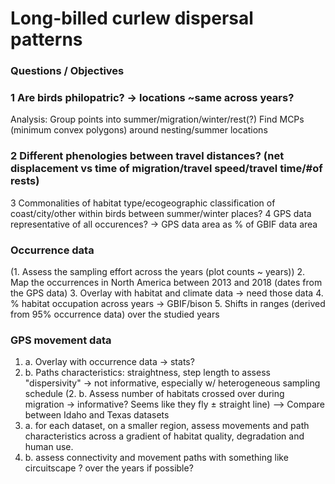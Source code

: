 # Long-billed curlew dispersal patterns

### Questions / Objectives

### 1 Are birds philopatric? -> locations ~same across years?
  Analysis: Group points into summer/migration/winter/rest(?)
            Find MCPs (minimum convex polygons) around nesting/summer locations

### 2 Different phenologies between travel distances? (net displacement vs time of migration/travel speed/travel time/#of rests)

3 Commonalities of habitat type/ecogeographic classification of coast/city/other within birds between summer/winter places?
4 GPS data representative of all occurences? -> GPS data area as % of GBIF data area




### Occurrence data
(1. Assess the sampling effort across the years (plot counts ~ years))
2. Map the occurrences in North America between 2013 and 2018 (dates from the GPS data)
3. Overlay with habitat and climate data -> need those data
4. % habitat occupation across years -> GBIF/bison
5. Shifts in ranges (derived from 95% occurrence data) over the studied years

### GPS movement data
1. a. Overlay with occurrence data -> stats?
1. b. Paths characteristics: straightness, step length to assess "dispersivity" -> not informative, especially w/ heterogeneous sampling schedule
(2. b. Assess number of habitats crossed over during migration -> informative? Seems like they fly ± straight line)
--> Compare between Idaho and Texas datasets
3. a. for each dataset, on a smaller region, assess movements and path characteristics across a gradient of habitat quality, degradation and human use.
3. b. assess connectivity and movement paths with something like circuitscape ? over the years if possible?



